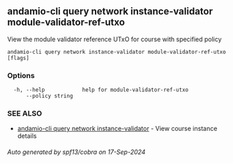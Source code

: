 ## andamio-cli query network instance-validator module-validator-ref-utxo

View the module validator reference UTxO for course with specified policy

```
andamio-cli query network instance-validator module-validator-ref-utxo [flags]
```

### Options

```
  -h, --help            help for module-validator-ref-utxo
      --policy string   
```

### SEE ALSO

* [andamio-cli query network instance-validator](andamio-cli_query_network_instance-validator.md.md)	 - View course instance details

###### Auto generated by spf13/cobra on 17-Sep-2024
